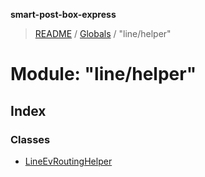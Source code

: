 **smart-post-box-express**

> [README](../README.md) / [Globals](../globals.md) / "line/helper"

# Module: "line/helper"

## Index

### Classes

* [LineEvRoutingHelper](../classes/_line_helper_.lineevroutinghelper.md)
